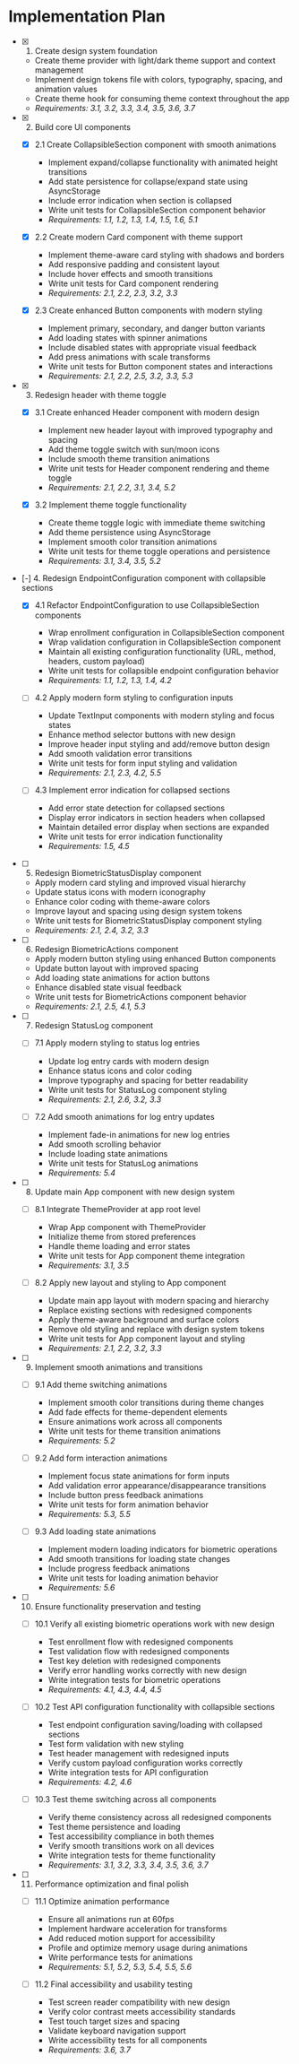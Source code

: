 # Implementation Plan

- [x] 1. Create design system foundation

  - Create theme provider with light/dark theme support and context management
  - Implement design tokens file with colors, typography, spacing, and animation values
  - Create theme hook for consuming theme context throughout the app
  - _Requirements: 3.1, 3.2, 3.3, 3.4, 3.5, 3.6, 3.7_

- [x] 2. Build core UI components

  - [x] 2.1 Create CollapsibleSection component with smooth animations

    - Implement expand/collapse functionality with animated height transitions
    - Add state persistence for collapse/expand state using AsyncStorage
    - Include error indication when section is collapsed
    - Write unit tests for CollapsibleSection component behavior
    - _Requirements: 1.1, 1.2, 1.3, 1.4, 1.5, 1.6, 5.1_

  - [x] 2.2 Create modern Card component with theme support

    - Implement theme-aware card styling with shadows and borders
    - Add responsive padding and consistent layout
    - Include hover effects and smooth transitions
    - Write unit tests for Card component rendering
    - _Requirements: 2.1, 2.2, 2.3, 3.2, 3.3_

  - [x] 2.3 Create enhanced Button components with modern styling
    - Implement primary, secondary, and danger button variants
    - Add loading states with spinner animations
    - Include disabled states with appropriate visual feedback
    - Add press animations with scale transforms
    - Write unit tests for Button component states and interactions
    - _Requirements: 2.1, 2.2, 2.5, 3.2, 3.3, 5.3_

- [x] 3. Redesign header with theme toggle

  - [x] 3.1 Create enhanced Header component with modern design
    - Implement new header layout with improved typography and spacing
    - Add theme toggle switch with sun/moon icons
    - Include smooth theme transition animations
    - Write unit tests for Header component rendering and theme toggle
    - _Requirements: 2.1, 2.2, 3.1, 3.4, 5.2_

  - [x] 3.2 Implement theme toggle functionality
    - Create theme toggle logic with immediate theme switching
    - Add theme persistence using AsyncStorage
    - Implement smooth color transition animations
    - Write unit tests for theme toggle operations and persistence
    - _Requirements: 3.1, 3.4, 3.5, 5.2_

- [-] 4. Redesign EndpointConfiguration component with collapsible sections

  - [x] 4.1 Refactor EndpointConfiguration to use CollapsibleSection components
    - Wrap enrollment configuration in CollapsibleSection component
    - Wrap validation configuration in CollapsibleSection component
    - Maintain all existing configuration functionality (URL, method, headers, custom payload)
    - Write unit tests for collapsible endpoint configuration behavior
    - _Requirements: 1.1, 1.2, 1.3, 1.4, 4.2_

  - [ ] 4.2 Apply modern form styling to configuration inputs
    - Update TextInput components with modern styling and focus states
    - Enhance method selector buttons with new design
    - Improve header input styling and add/remove button design
    - Add smooth validation error transitions
    - Write unit tests for form input styling and validation
    - _Requirements: 2.1, 2.3, 4.2, 5.5_

  - [ ] 4.3 Implement error indication for collapsed sections
    - Add error state detection for collapsed sections
    - Display error indicators in section headers when collapsed
    - Maintain detailed error display when sections are expanded
    - Write unit tests for error indication functionality
    - _Requirements: 1.5, 4.5_

- [ ] 5. Redesign BiometricStatusDisplay component

  - Apply modern card styling and improved visual hierarchy
  - Update status icons with modern iconography
  - Enhance color coding with theme-aware colors
  - Improve layout and spacing using design system tokens
  - Write unit tests for BiometricStatusDisplay component styling
  - _Requirements: 2.1, 2.4, 3.2, 3.3_

- [ ] 6. Redesign BiometricActions component

  - Apply modern button styling using enhanced Button components
  - Update button layout with improved spacing
  - Add loading state animations for action buttons
  - Enhance disabled state visual feedback
  - Write unit tests for BiometricActions component behavior
  - _Requirements: 2.1, 2.5, 4.1, 5.3_

- [ ] 7. Redesign StatusLog component

  - [ ] 7.1 Apply modern styling to status log entries

    - Update log entry cards with modern design
    - Enhance status icons and color coding
    - Improve typography and spacing for better readability
    - Write unit tests for StatusLog component styling
    - _Requirements: 2.1, 2.6, 3.2, 3.3_

  - [ ] 7.2 Add smooth animations for log entry updates
    - Implement fade-in animations for new log entries
    - Add smooth scrolling behavior
    - Include loading state animations
    - Write unit tests for StatusLog animations
    - _Requirements: 5.4_

- [ ] 8. Update main App component with new design system

  - [ ] 8.1 Integrate ThemeProvider at app root level

    - Wrap App component with ThemeProvider
    - Initialize theme from stored preferences
    - Handle theme loading and error states
    - Write unit tests for App component theme integration
    - _Requirements: 3.1, 3.5_

  - [ ] 8.2 Apply new layout and styling to App component
    - Update main app layout with modern spacing and hierarchy
    - Replace existing sections with redesigned components
    - Apply theme-aware background and surface colors
    - Remove old styling and replace with design system tokens
    - Write unit tests for App component layout and styling
    - _Requirements: 2.1, 2.2, 3.2, 3.3_

- [ ] 9. Implement smooth animations and transitions

  - [ ] 9.1 Add theme switching animations

    - Implement smooth color transitions during theme changes
    - Add fade effects for theme-dependent elements
    - Ensure animations work across all components
    - Write unit tests for theme transition animations
    - _Requirements: 5.2_

  - [ ] 9.2 Add form interaction animations

    - Implement focus state animations for form inputs
    - Add validation error appearance/disappearance transitions
    - Include button press feedback animations
    - Write unit tests for form animation behavior
    - _Requirements: 5.3, 5.5_

  - [ ] 9.3 Add loading state animations
    - Implement modern loading indicators for biometric operations
    - Add smooth transitions for loading state changes
    - Include progress feedback animations
    - Write unit tests for loading animation behavior
    - _Requirements: 5.6_

- [ ] 10. Ensure functionality preservation and testing

  - [ ] 10.1 Verify all existing biometric operations work with new design

    - Test enrollment flow with redesigned components
    - Test validation flow with redesigned components
    - Test key deletion with redesigned components
    - Verify error handling works correctly with new design
    - Write integration tests for biometric operations
    - _Requirements: 4.1, 4.3, 4.4, 4.5_

  - [ ] 10.2 Test API configuration functionality with collapsible sections

    - Test endpoint configuration saving/loading with collapsed sections
    - Test form validation with new styling
    - Test header management with redesigned inputs
    - Verify custom payload configuration works correctly
    - Write integration tests for API configuration
    - _Requirements: 4.2, 4.6_

  - [ ] 10.3 Test theme switching across all components
    - Verify theme consistency across all redesigned components
    - Test theme persistence and loading
    - Test accessibility compliance in both themes
    - Verify smooth transitions work on all devices
    - Write integration tests for theme functionality
    - _Requirements: 3.1, 3.2, 3.3, 3.4, 3.5, 3.6, 3.7_

- [ ] 11. Performance optimization and final polish

  - [ ] 11.1 Optimize animation performance

    - Ensure all animations run at 60fps
    - Implement hardware acceleration for transforms
    - Add reduced motion support for accessibility
    - Profile and optimize memory usage during animations
    - Write performance tests for animations
    - _Requirements: 5.1, 5.2, 5.3, 5.4, 5.5, 5.6_

  - [ ] 11.2 Final accessibility and usability testing
    - Test screen reader compatibility with new design
    - Verify color contrast meets accessibility standards
    - Test touch target sizes and spacing
    - Validate keyboard navigation support
    - Write accessibility tests for all components
    - _Requirements: 3.6, 3.7_
